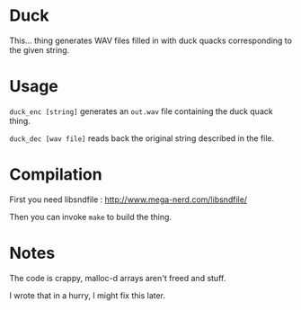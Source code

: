 # Duck
This... thing generates WAV files filled in with duck quacks corresponding to the given string.

# Usage
`duck_enc [string]` generates an `out.wav` file containing the duck quack thing.

`duck_dec [wav file]` reads back the original string described in the file.

# Compilation
First you need libsndfile : http://www.mega-nerd.com/libsndfile/

Then you can invoke `make` to build the thing.

# Notes
The code is crappy, malloc-d arrays aren't freed and stuff.

I wrote that in a hurry, I might fix this later.
